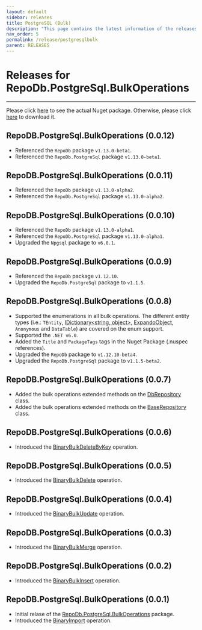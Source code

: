 ```yaml
---
layout: default
sidebar: releases
title: PostgreSQL (Bulk)
description: "This page contains the latest information of the releases of RepoDb.PostgreSql.BulkOperations library."
nav_order: 5
permalink: /release/postgresqlbulk
parent: RELEASES
---
```


# Releases for RepoDb.PostgreSql.BulkOperations

---

Please click [here](https://www.nuget.org/packages/RepoDb.PostgreSql.BulkOperations) to see the actual Nuget package. Otherwise, please click [here](https://www.nuget.org/api/v2/package/RepoDb.PostgreSql.BulkOperations) to download it.

## RepoDB.PostgreSql.BulkOperations (0.0.12)

- Referenced the `RepoDb` package `v1.13.0-beta1`.
- Referenced the `RepoDb.PostgreSql` package `v1.13.0-beta1`.


## RepoDB.PostgreSql.BulkOperations (0.0.11)

- Referenced the `RepoDb` package `v1.13.0-alpha2`.
- Referenced the `RepoDb.PostgreSql` package `v1.13.0-alpha2`.


## RepoDB.PostgreSql.BulkOperations (0.0.10)

- Referenced the `RepoDb` package `v1.13.0-alpha1`.
- Referenced the `RepoDb.PostgreSql` package `v1.13.0-alpha1`.
- Upgraded the `Npgsql` package to `v6.0.1`.


## RepoDB.PostgreSql.BulkOperations (0.0.9)

- Referenced the `RepoDb` package `v1.12.10`.
- Upgraded the `RepoDb.PostgreSql` package to `v1.1.5`.


## RepoDB.PostgreSql.BulkOperations (0.0.8)

- Supported the enumerations in all bulk operations. The different entity types (i.e.: `TEntity`, [IDictionary<string, object>](https://learn.microsoft.com/en-us/dotnet/api/system.collections.generic.idictionary-2?view=net-6.0), [ExpandoObject](https://learn.microsoft.com/en-us/dotnet/api/system.dynamic.expandoobject?view=net-7.0), `Anonymous` and `DataTable`) are covered on the enum support. 
- Supported the `.NET v6.0`.
- Added the `Title` and `PackageTags` tags in the Nuget Package (.nuspec references).
- Upgraded the `RepoDb` package to `v1.12.10-beta4`.
- Upgraded the `RepoDb.PostgreSql` package to `v1.1.5-beta2`.


## RepoDB.PostgreSql.BulkOperations (0.0.7)

- Added the bulk operations extended methods on the [DbRepository](/class/dbrepository) class.
- Added the bulk operations extended methods on the [BaseRepository](/class/baserepository) class.


## RepoDB.PostgreSql.BulkOperations (0.0.6)

- Introduced the [BinaryBulkDeleteByKey](/operation/binarybulkdeletebykey) operation.


## RepoDB.PostgreSql.BulkOperations (0.0.5)

- Introduced the [BinaryBulkDelete](/operation/binarybulkdelete) operation.


## RepoDB.PostgreSql.BulkOperations (0.0.4)

- Introduced the [BinaryBulkUpdate](/operation/binarybulkupdate) operation.


## RepoDB.PostgreSql.BulkOperations (0.0.3)

- Introduced the [BinaryBulkMerge](/operation/binarybulkmerge) operation.


## RepoDB.PostgreSql.BulkOperations (0.0.2)

- Introduced the [BinaryBulkInsert](/operation/binarybulkinsert) operation.


## RepoDB.PostgreSql.BulkOperations (0.0.1)

- Initial relase of the [RepoDb.PostgreSql.BulkOperations](https://www.nuget.org/packages/RepoDb.PostgreSql.BulkOperations/0.0.1) package.
- Introduced the [BinaryImport](/operation/binaryimport) operation.